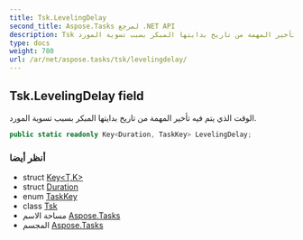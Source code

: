 ```yaml
---
title: Tsk.LevelingDelay
second_title: Aspose.Tasks لمرجع .NET API
description: Tsk مجال. الوقت الذي يتم فيه تأخير المهمة من تاريخ بدايتها المبكر بسبب تسوية المورد.
type: docs
weight: 780
url: /ar/net/aspose.tasks/tsk/levelingdelay/
---
```

## Tsk.LevelingDelay field

الوقت الذي يتم فيه تأخير المهمة من تاريخ بدايتها المبكر بسبب تسوية المورد.

```csharp
public static readonly Key<Duration, TaskKey> LevelingDelay;
```

### أنظر أيضا

* struct [Key&lt;T,K&gt;](../../key-2/)
* struct [Duration](../../duration/)
* enum [TaskKey](../../taskkey/)
* class [Tsk](../)
* مساحة الاسم [Aspose.Tasks](../../tsk/)
* المجسم [Aspose.Tasks](../../../)


